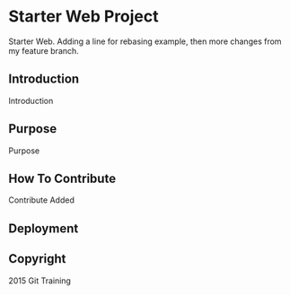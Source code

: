 # Starter Web Project
Starter Web. Adding a line for rebasing example, then more changes from my feature branch.

## Introduction
Introduction

## Purpose
Purpose

## How To Contribute
Contribute
Added

## Deployment

## Copyright

2015 Git Training